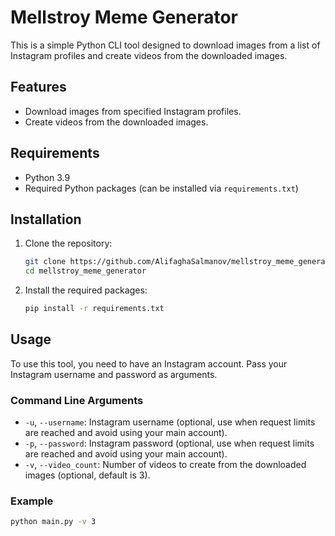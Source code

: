# Mellstroy Meme Generator

This is a simple Python CLI tool designed to download images from a list of Instagram profiles and create videos from the downloaded images.

## Features

- Download images from specified Instagram profiles.
- Create videos from the downloaded images.

## Requirements

- Python 3.9
- Required Python packages (can be installed via `requirements.txt`)

## Installation

1. Clone the repository:

    ```sh
    git clone https://github.com/AlifaghaSalmanov/mellstroy_meme_generator.git
    cd mellstroy_meme_generator
    ```

2. Install the required packages:

    ```sh
    pip install -r requirements.txt
    ```

## Usage

To use this tool, you need to have an Instagram account. Pass your Instagram username and password as arguments.

### Command Line Arguments

- `-u`, `--username`: Instagram username (optional, use when request limits are reached and avoid using your main account).
- `-p`, `--password`: Instagram password (optional, use when request limits are reached and avoid using your main account).
- `-v`, `--video_count`: Number of videos to create from the downloaded images (optional, default is 3).

### Example

```sh
python main.py -v 3
